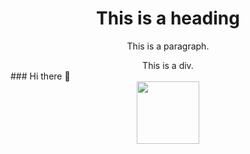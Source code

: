 <html>
<head>
<style>
h1 {text-align: center;}
p {text-align: center;}
div {text-align: center;}
</style>

<h1>This is a heading</h1>
<p>This is a paragraph.</p>
<div>This is a div.</div>

</body>
</html>### Hi there 👋
<div id="header" align="center">
  <img src="https://live.staticflickr.com/65535/52086632025_5f6e7a8147_b.jpg" width="100"/>
</div>
</head>
<body>
